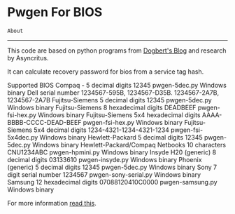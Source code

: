    Pwgen For BIOS
============================

    About
---------------------------
This code are based on python programs from [Dogbert&#39;s Blog](http://dogber1.blogspot.com/2009/05/table-of-reverse-engineered-bios.html) and research by Asyncritus.

It can calculate recovery password for bios from a service tag hash.

Supported BIOS
Compaq - 5 decimal digits	12345	pwgen-5dec.py
Windows binary
Dell	serial number	1234567-595B, 1234567-D35B. 1234567-2A7B, 1234567-2A7B
Fujitsu-Siemens	5 decimal digits	12345	pwgen-5dec.py
Windows binary
Fujitsu-Siemens	8 hexadecimal digits	DEADBEEF	pwgen-fsi-hex.py
Windows binary
Fujitsu-Siemens	5x4 hexadecimal digits	AAAA-BBBB-CCCC-DEAD-BEEF	pwgen-fsi-hex.py
Windows binary
Fujitsu-Siemens	5x4 decimal digits	1234-4321-1234-4321-1234	pwgen-fsi-5x4dec.py
Windows binary
Hewlett-Packard	5 decimal digits	12345	pwgen-5dec.py
Windows binary
Hewlett-Packard/Compaq Netbooks	10 characters	CNU1234ABC	pwgen-hpmini.py
Windows binary
Insyde H20 (generic)	8 decimal digits	03133610	pwgen-insyde.py
Windows binary
Phoenix (generic)	5 decimal digits	12345	pwgen-5dec.py
Windows binary
Sony	7 digit serial number	1234567	pwgen-sony-serial.py
Windows binary
Samsung	12 hexadecimal digits	07088120410C0000	pwgen-samsung.py
Windows binary

For more information [read this](http://dogber1.blogspot.com/2009/05/table-of-reverse-engineered-bios.html).